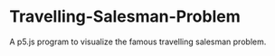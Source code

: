 # Travelling-Salesman-Problem
A p5.js program to visualize the famous travelling salesman problem. 
